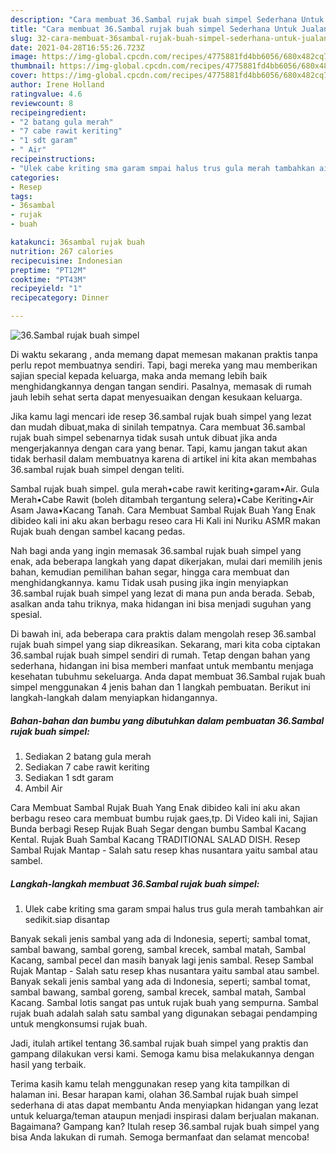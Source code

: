 ```yaml
---
description: "Cara membuat 36.Sambal rujak buah simpel Sederhana Untuk Jualan"
title: "Cara membuat 36.Sambal rujak buah simpel Sederhana Untuk Jualan"
slug: 32-cara-membuat-36sambal-rujak-buah-simpel-sederhana-untuk-jualan
date: 2021-04-28T16:55:26.723Z
image: https://img-global.cpcdn.com/recipes/4775881fd4bb6056/680x482cq70/36sambal-rujak-buah-simpel-foto-resep-utama.jpg
thumbnail: https://img-global.cpcdn.com/recipes/4775881fd4bb6056/680x482cq70/36sambal-rujak-buah-simpel-foto-resep-utama.jpg
cover: https://img-global.cpcdn.com/recipes/4775881fd4bb6056/680x482cq70/36sambal-rujak-buah-simpel-foto-resep-utama.jpg
author: Irene Holland
ratingvalue: 4.6
reviewcount: 8
recipeingredient:
- "2 batang gula merah"
- "7 cabe rawit keriting"
- "1 sdt garam"
- " Air"
recipeinstructions:
- "Ulek cabe kriting sma garam smpai halus trus gula merah tambahkan air sedikit.siap disantap"
categories:
- Resep
tags:
- 36sambal
- rujak
- buah

katakunci: 36sambal rujak buah 
nutrition: 267 calories
recipecuisine: Indonesian
preptime: "PT12M"
cooktime: "PT43M"
recipeyield: "1"
recipecategory: Dinner

---
```



![36.Sambal rujak buah simpel](https://img-global.cpcdn.com/recipes/4775881fd4bb6056/680x482cq70/36sambal-rujak-buah-simpel-foto-resep-utama.jpg)

Di waktu  sekarang , anda memang dapat memesan makanan praktis tanpa perlu repot membuatnya sendiri. Tapi, bagi mereka yang mau memberikan sajian special kepada keluarga, maka anda memang lebih baik menghidangkannya dengan tangan sendiri. Pasalnya, memasak di rumah jauh lebih sehat serta dapat menyesuaikan dengan kesukaan keluarga.

Jika kamu lagi mencari ide resep 36.sambal rujak buah simpel yang lezat dan mudah dibuat,maka di sinilah tempatnya. Cara membuat 36.sambal rujak buah simpel  sebenarnya tidak susah untuk dibuat jika anda mengerjakannya dengan cara yang benar. Tapi, kamu jangan takut akan tidak berhasil dalam membuatnya 
karena di artikel ini kita akan membahas 36.sambal rujak buah simpel dengan teliti.  

Sambal rujak buah simpel. gula merah•cabe rawit keriting•garam•Air. Gula Merah•Cabe Rawit (boleh ditambah tergantung selera)•Cabe Keriting•Air Asam Jawa•Kacang Tanah. Cara Membuat Sambal Rujak Buah Yang Enak dibideo kali ini aku akan berbagu reseo cara Hi Kali ini Nuriku ASMR makan Rujak buah dengan sambel kacang pedas.

Nah bagi anda yang ingin memasak 36.sambal rujak buah simpel yang enak, ada beberapa langkah yang dapat dikerjakan, mulai dari memilih jenis bahan, kemudian pemilihan bahan segar, hingga cara membuat dan menghidangkannya. kamu Tidak usah pusing jika ingin menyiapkan 36.sambal rujak buah simpel yang lezat di mana pun anda berada. Sebab, asalkan anda  tahu triknya, maka hidangan ini bisa menjadi suguhan yang spesial.

Di bawah ini, ada beberapa cara praktis  dalam mengolah resep 36.sambal rujak buah simpel yang siap dikreasikan. Sekarang, mari kita coba ciptakan 36.sambal rujak buah simpel sendiri di rumah. Tetap dengan bahan yang sederhana, hidangan ini bisa memberi manfaat untuk membantu menjaga kesehatan tubuhmu sekeluarga. Anda dapat membuat 36.Sambal rujak buah simpel menggunakan 4 jenis bahan dan 1 langkah pembuatan. Berikut ini langkah-langkah dalam menyiapkan hidangannya.

<!--inarticleads1-->

##### Bahan-bahan dan bumbu yang dibutuhkan dalam pembuatan 36.Sambal rujak buah simpel:

1. Sediakan 2 batang gula merah
1. Sediakan 7 cabe rawit keriting
1. Sediakan 1 sdt garam
1. Ambil  Air


Cara Membuat Sambal Rujak Buah Yang Enak dibideo kali ini aku akan berbagu reseo cara membuat bumbu rujak gaes,tp. Di Video kali ini, Sajian Bunda berbagi Resep Rujak Buah Segar dengan bumbu Sambal Kacang Kental. Rujak Buah Sambal Kacang TRADITIONAL SALAD DISH. Resep Sambal Rujak Mantap - Salah satu resep khas nusantara yaitu sambal atau sambel. 

<!--inarticleads2-->

##### Langkah-langkah membuat 36.Sambal rujak buah simpel:

1. Ulek cabe kriting sma garam smpai halus trus gula merah tambahkan air sedikit.siap disantap


Banyak sekali jenis sambal yang ada di Indonesia, seperti; sambal tomat, sambal bawang, sambal goreng, sambal krecek, sambal matah, Sambal Kacang, sambal pecel dan masih banyak lagi jenis sambal. Resep Sambal Rujak Mantap - Salah satu resep khas nusantara yaitu sambal atau sambel. Banyak sekali jenis sambal yang ada di Indonesia, seperti; sambal tomat, sambal bawang, sambal goreng, sambal krecek, sambal matah, Sambal Kacang. Sambal lotis sangat pas untuk rujak buah yang sempurna. Sambal rujak buah adalah salah satu sambal yang digunakan sebagai pendamping untuk mengkonsumsi rujak buah. 

Jadi, itulah artikel tentang  36.sambal rujak buah simpel  yang praktis dan gampang dilakukan versi kami. Semoga kamu bisa melakukannya dengan hasil yang terbaik. 

Terima kasih kamu telah menggunakan resep yang kita tampilkan di halaman ini. Besar harapan kami, olahan  36.Sambal rujak buah simpel sederhana di atas dapat membantu Anda menyiapkan hidangan yang lezat untuk keluarga/teman ataupun menjadi inspirasi dalam berjualan makanan. Bagaimana? Gampang kan? Itulah resep 36.sambal rujak buah simpel yang bisa Anda lakukan di rumah. Semoga bermanfaat dan selamat mencoba!

